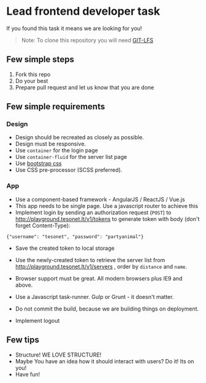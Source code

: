 # Lead frontend developer task

If you found this task it means we are looking for you!

> Note: To clone this repository you will need [GIT-LFS](https://git-lfs.github.com/)

## Few simple steps

1. Fork this repo
2. Do your best
3. Prepare pull request and let us know that you are done

## Few simple requirements
### Design
* Design should be recreated as closely as possible.
* Design must be responsive. 
* Use `container` for the login page
* Use `container-fluid` for the server list page
* Use [bootstrap css](http://getbootstrap.com/css/)
* Use CSS pre-processor (SCSS preferred).

### App
* Use a component-based framework - AngularJS / ReactJS / Vue.js
* This app needs to be single page. Use a javascript router to achieve this
* Implement login by sending an authorization request (`POST`) to http://playground.tesonet.lt/v1/tokens to generate token with body (don't forget Content-Type):

```
{"username": "tesonet", "password": "partyanimal"}
```

* Save the created token to local storage
* Use the newly-created token to retrieve the server list from http://playground.tesonet.lt/v1/servers , order by `distance` and `name`.

* Browser support must be great. All modern browsers plus IE9 and above.
* Use a Javascript task-runner. Gulp or Grunt - it doesn't matter.
* Do not commit the build, because we are building things on deployment.
* Implement logout

## Few tips

* Structure! WE LOVE STRUCTURE!
* Maybe You have an idea how it should interact with users? Do it! Its on you!
* Have fun!
